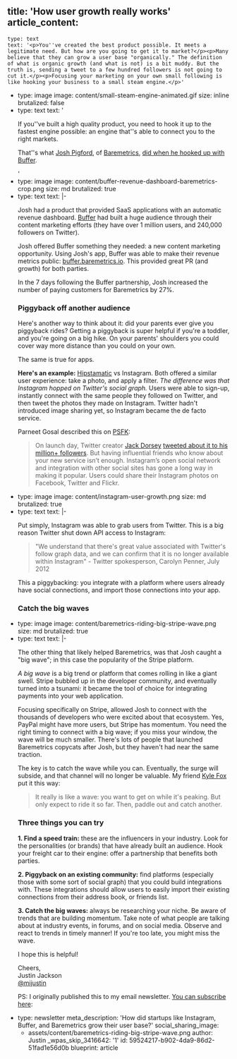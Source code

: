 title: 'How user growth really works'
article_content:
  -
    type: text
    text: '<p>You''ve created the best product possible. It meets a legitimate need. But how are you going to get it to market?</p><p>Many believe that they can grow a user base "organically." The definition of what is organic growth (and what is not) is a bit muddy. But the truth is, sending a tweet to a few hundred followers is not going to cut it.</p><p>Focusing your marketing on your own small following is like hooking your business to a small steam engine.</p>'
  -
    type: image
    image: content/small-steam-engine-animated.gif
    size: inline
    brutalized: false
  -
    type: text
    text: '<p>If you''ve built a high quality product, you need to hook it up to the fastest engine possible: an engine that''s able to connect you to the right markets.</p><p>That''s what <a href="https://twitter.com/Shpigford">Josh Pigford</a>, of <a href="https://baremetrics.io/">Baremetrics</a>, <a href="https://baremetrics.io/blog/buffer-a-week-later">did when he hooked up with Buffer</a>.</p>'
  -
    type: image
    image: content/buffer-revenue-dashboard-baremetrics-crop.png
    size: md
    brutalized: true
  -
    type: text
    text: |-
      <p>Josh had a product that provided SaaS applications with an automatic revenue dashboard. <a href="https://bufferapp.com/">Buffer</a> had built a huge audience through their content marketing efforts (they have over 1 million users, and 240,000 followers on Twitter).</p><p>Josh offered Buffer something they needed: a new content marketing opportunity. Using Josh's app, Buffer was able to make their revenue metrics public: <a href="https://buffer.baremetrics.io">buffer.baremetrics.io</a>. This provided great PR (and growth) for both parties.</p><p>In the 7 days following the Buffer partnership, Josh increased the number of paying customers for Baremetrics by 27%.</p><h3>Piggyback off another audience</h3><p>Here's another way to think about it: did your parents ever give you piggyback rides? Getting a piggyback is super helpful if you're a toddler, and you're going on a big hike. On your parents' shoulders you could cover way more distance than you could on your own.</p><p>The same is true for apps.</p><p><strong>Here's an example:</strong> <a href="http://hipstamatic.com/classic/">Hipstamatic</a> vs Instagram. Both offered a similar user experience: take a photo, and apply a filter. <em>The difference was that Instagram hopped on Twitter's social graph.</em> Users were able to sign-up, instantly connect with the same people they followed on Twitter, and then tweet the photos they made on Instagram. Twitter hadn't introduced image sharing yet, so Instagram became the de facto service.</p><p>Parneet Gosal described this on <a href="http://www.psfk.com/2011/05/how-did-instagram-grow-so-fast.html">PSFK</a>:</p><blockquote><p>
        On launch day, Twitter creator <a href="http://instagram.com/p/kT/">Jack Dorsey</a> <a href="https://twitter.com/jack/status/26556723303">tweeted about it to his million+ followers</a>. But having influential friends who know about your new service isn’t enough. Instagram’s open social network and integration with other social sites has gone a long way in making it popular. Users could share their Instagram photos on Facebook, Twitter and Flickr.
      </p></blockquote>
  -
    type: image
    image: content/instagram-user-growth.png
    size: md
    brutalized: true
  -
    type: text
    text: |-
      <p>Put simply, Instagram was able to grab users from Twitter. This is a big reason Twitter shut down API access to Instagram:</p><blockquote><p>
        "We understand that there's great value associated with Twitter's follow graph data, and we can confirm that it is no longer available within Instagram" - Twitter spokesperson, Carolyn Penner, July 2012
      </p></blockquote><p>This a piggybacking: you integrate with a platform where users already have social connections, and import those connections into your app.</p><h3>Catch the big waves</h3>
  -
    type: image
    image: content/baremetrics-riding-big-stripe-wave.png
    size: md
    brutalized: true
  -
    type: text
    text: |-
      <p>The other thing that likely helped Baremetrics, was that Josh caught a "big wave"; in this case the popularity of the Stripe platform.</p><p><em>A big wave</em> is a big trend or platform that comes rolling in like a giant swell. Stripe bubbled up in the developer community, and eventually turned into a tsunami: it became the tool of choice for integrating payments into your web application.</p><p>Focusing specifically on Stripe, allowed Josh to connect with the thousands of developers who were excited about that ecosystem. Yes, PayPal might have more users, but Stripe has momentum. You need the right timing to connect with a big wave; if you miss your window, the wave will be much smaller. There's lots of people that launched Baremetrics copycats after Josh, but they haven't had near the same traction.</p><p>The key is to catch the wave while you can. Eventually, the surge will subside, and that channel will no longer be valuable. My friend <a href="http://kylefox.ca/">Kyle Fox</a> put it this way:</p><blockquote><p>
        It really is like a wave: you want to get on while it's peaking. But only expect to ride it so far. Then, paddle out and catch another.
      </p></blockquote><h3>Three things you can try</h3><p><strong>1. Find a speed train:</strong> these are the influencers in your industry. Look for the personalities (or brands) that have already built an audience. Hook your freight car to their engine: offer a partnership that benefits both parties.</p><p><strong>2. Piggyback on an existing community:</strong> find platforms (especially those with some sort of social graph) that you could build integrations with. These integrations should allow users to easily import their existing connections from their address book, or friends list.</p><p><strong>3. Catch the big waves:</strong> always be researching your niche. Be aware of trends that are building momentum. Take note of what people are talking about at industry events, in forums, and on social media. Observe and react to trends in timely manner! If you're too late, you might miss the wave.</p><p>I hope this is helpful!</p><p>Cheers,<br>
      Justin Jackson<br>
      <a href="http://twitter.com/mijustin">@mijustin</a></p><p>PS: I originally published this to my email newsletter. <a href="http://justinjackson.ca/newsletter/">You can subscribe here</a>:</p>
  -
    type: newsletter
meta_description: 'How did startups like Instagram, Buffer, and Baremetrics grow their user base?'
social_sharing_image:
    - assets/content/baremetrics-riding-big-stripe-wave.png
author: Justin
_wpas_skip_3416642: '1'
id: 59524217-b902-4da9-86d2-51fad1e56d0b
blueprint: article
